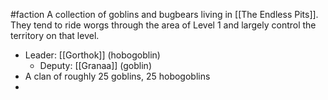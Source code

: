 #faction 
A collection of goblins and bugbears living in [[The Endless Pits]]. They tend to ride worgs through the area of Level 1 and largely control the territory on that level.

- Leader: [[Gorthok]] (hobogoblin)
	- Deputy: [[Granaa]] (goblin)
- A clan of roughly 25 goblins, 25 hobogoblins
- 